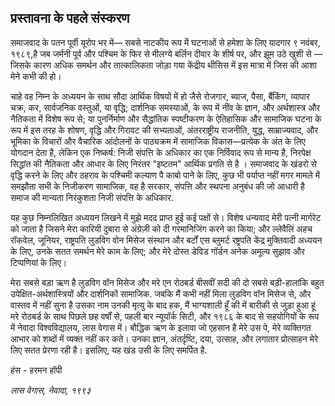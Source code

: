 ## प्रस्तावना के पहले संस्करण

समाजवाद के पतन पूर्वी यूरोप भर में— सबसे नाटकीय रूप मेें घटनाओं से हमेशा के लिए यादगार ९ नवंबर, १९८९,है जब जर्मनी पूर्व और पश्चिम के फिर से मीलग्ये बर्लिन दीवार के शीर्ष पर, और झूम उठे खुशी से — जिसके कारण अधिक समर्थन और तात्कालिकता जोड़ा गया केंद्रीय थीसिस में इस मात्रा में जिस की आशा मेने कभी की हो।

चाहे वह निम्न के अध्ययन के साथ सौदा आर्थिक विषयों में हो जैसे रोजगार, ब्याज, पैसा, बैंकिंग, व्यापार चक्र, कर, सार्वजनिक वस्तुओं, या वृद्धि; दार्शनिक समस्याओं, के रूप में नींव के ज्ञान, और अर्थशास्त्र और नैतिकता में विशेष रूप से; या पुनर्निर्माण और सैद्धांतिक स्पष्टीकरण के ऐतिहासिक और सामाजिक घटना के रूप में इस तरह के शोषण, वृद्धि और गिरावट की सभ्यताओं, अंतरराष्ट्रीय राजनीति, युद्ध, साम्राज्यवाद, और भूमिका के विचारों और वैचारिक आंदोलनों के पाठ्यक्रम में सामाजिक विकास—प्रत्येक के अंत के लिए योगदान देता है, लेकिन एक निष्कर्ष: निजी संपत्ति के अधिकार का एक निर्विवाद रूप से मान्य है, निरपेक्ष सिद्धांत की नैतिकता और आधार के लिए निरंतर "इष्टतम" आर्थिक प्रगति से है । समाजवाद के खंडरो से वृद्धि करने के लिए और ठहराव के पश्चिमी कल्याण पै काबो पाने के लिए, कुछ भी पर्याप्त नहीं मगर मामले में समझौता सभी के निजीकरण सामाजिक, वह है सरकार, संपत्ति और स्थपना अनुबंध की जो आधारी है समाज की मान्यता निरंकुशता निजी संपत्ति के अधिकार.

यह कुछ निम्नलिखित अध्ययन लिखने में मुझे मदद प्राप्त हुई कई पक्षों से। विशेष धन्यवाद मेरी पत्नी मार्गरेट को जाता है जिसने मेरा कारियी दुबारा से अंग्रेज़ी को दी गरमानिजिंग करने का किया; और ल्लेवैलिं अहच रॉकवेल, जूनियर, राष्ट्रपति लुडविग वोन मिसेज संस्थान और बर्टों एस ब्लुमर्ट रष्ट्रपति केंद्र मुक्तिवादी अध्ययन के लिए, उनके सतत समर्थन मेरे काम के लिए; और मेरे दोस्त डेविड गॉर्डन अनेक अमूल्य सुझाव और टिप्पणियां के लिए।

मेरा सबसे बड़ा ऋण है लुडविग वॉन मिसेज और मरे एन रोठबर्ड बीसवीं सदी की दो सबसे बड़ी-हालांकि बहुत उपेक्षित-अर्थशास्त्रियों और दार्शनिकों सामाजिक. जबकि मैं कभी नहीं मिला लुडविग वॉन मिसेज से, और वास्तव में नहीं सुना है उसका नाम उनकी मृत्यु के बाद हक, मैं भाग्यशाली हूँ की में बारीकी से जुड़ा हुआ हूं मरे रोठबर्ड के साथ पिछले छह वर्षों से, पहली बार न्यूयॉर्क सिटी, और १९८६ के बाद से सहयोगियों के रूप में नेवादा विश्वविद्यालय, लास वेगास में। बौद्धिक ऋण के इलावा जो एहसान है मेरे उस पे, मेरे व्यक्तिगत आभार को शब्दों में व्यक्त नहीं कर कते। उनका ज्ञान, अंतर्दृष्टि, दया, उत्साह, और लगातार प्रोत्साहन मेरे लिए सतत प्रेरणा रही है। इसलिए, यह खंड उसी के लिए समर्पित है.

हंस - हरमन हॉपी

*लास वेगास, नेवादा, १९९३*